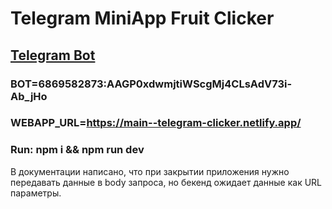 # Telegram MiniApp Fruit Clicker  

## [Telegram Bot](https://t.me/fruitclicker_Mbot)

### BOT=6869582873:AAGP0xdwmjtiWScgMj4CLsAdV73i-Ab_jHo 
### WEBAPP_URL=https://main--telegram-clicker.netlify.app/

### Run: npm i && npm run dev

В документации написано, что при закрытии приложения нужно передавать данные в body запроса, но бекенд ожидает данные как URL параметры.

